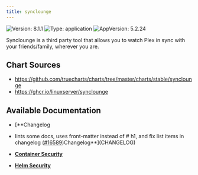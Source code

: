 ```yaml
---
title: synclounge
---
```


![Version: 8.1.1](https://img.shields.io/badge/Version-8.1.1-informational?style=flat-square) ![Type: application](https://img.shields.io/badge/Type-application-informational?style=flat-square) ![AppVersion: 5.2.24](https://img.shields.io/badge/AppVersion-5.2.24-informational?style=flat-square)

Synclounge is a third party tool that allows you to watch Plex in sync with your friends/family, wherever you are.

## Chart Sources

- https://github.com/truecharts/charts/tree/master/charts/stable/synclounge
- https://ghcr.io/linuxserver/synclounge

## Available Documentation

- [**Changelog
- lints some docs, uses front-matter instead of # h1, and fix list items in changelog ([#16589](https://github.com/truecharts/charts/issues/16589))Changelog**](CHANGELOG)

- [**Container Security**](container-security)

- [**Helm Security**](helm-security)

